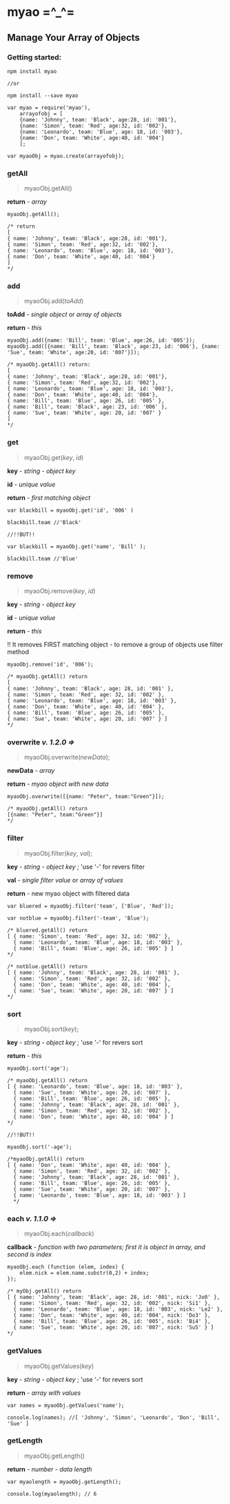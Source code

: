 # myao =^_^=
## Manage Your Array of Objects

### Getting started:

```
npm install myao

//or

npm install --save myao
```

```
var myao = require('myao'),
    arrayofobj = [
    {name: 'Johnny', team: 'Black', age:28, id: '001'},
    {name: 'Simon', team: 'Red', age:32, id: '002'},
    {name: 'Leonardo', team: 'Blue', age: 18, id: '003'},
    {name: 'Don', team: 'White', age:40, id: '004'}
    ];

var myaoObj = myao.create(arrayofobj);
```

### getAll

> myaoObj.getAll()

**return** - *array*

```
myaoObj.getAll();

/* return
[
{ name: 'Johnny', team: 'Black', age:28, id: '001'},
{ name: 'Simon', team: 'Red', age:32, id: '002'},
{ name: 'Leonardo', team: 'Blue', age: 18, id: '003'},
{ name: 'Don', team: 'White', age:40, id: '004'}
]
*/
```

### add

> myaoObj.add(*toAdd*)

**toAdd** - *single object* or *array of objects*

**return** - *this*

```
myaoObj.add({name: 'Bill', team: 'Blue', age:26, id: '005'});
myaoObj.add([{name: 'Bill', team: 'Black', age:23, id: '006'}, {name: 'Sue', team: 'White', age:20, id: '007'}]);

/* myaoObj.getAll() return:
[ 
{ name: 'Johnny', team: 'Black', age:28, id: '001'},
{ name: 'Simon', team: 'Red', age:32, id: '002'},
{ name: 'Leonardo', team: 'Blue', age: 18, id: '003'},
{ name: 'Don', team: 'White', age:40, id: '004'},
{ name: 'Bill', team: 'Blue', age: 26, id: '005' },
{ name: 'Bill', team: 'Black', age: 23, id: '006' },
{ name: 'Sue', team: 'White', age: 20, id: '007' }
]
*/
```

### get

> myaoObj.get(*key*, *id*)

**key** - *string - object key*

**id** - *unique value*

**return** - *first matching object*

```
var blackbill = myaoObj.get('id', '006' )

blackbill.team //'Black'

//!!BUT!!

var blackbill = myaoObj.get('name', 'Bill' );

blackbill.team //'Blue'
```

### remove

> myaoObj.remove(*key*, *id*)

**key** - *string - object key*

**id** - *unique value*

**return** - *this*

!! It removes FIRST matching object - to remove a group of objects use filter method 

```
myaoObj.remove('id', '006');

/* myaoObj.getAll() return
[ 
{ name: 'Johnny', team: 'Black', age: 28, id: '001' },
{ name: 'Simon', team: 'Red', age: 32, id: '002' },
{ name: 'Leonardo', team: 'Blue', age: 18, id: '003' },
{ name: 'Don', team: 'White', age: 40, id: '004' },
{ name: 'Bill', team: 'Blue', age: 26, id: '005' },
{ name: 'Sue', team: 'White', age: 20, id: '007' } ]
*/
```
### overwrite *v. 1.2.0 =>*

>myaoObj.overwrite(*newData*);

**newData** - *array*

**return** - *myao object with new data*

```
myaoObj.overwrite([{name: "Peter", team:"Green"}]);

/* myaoObj.getAll() return
[{name: "Peter", team:"Green"}]
*/
```

### filter

> myaoObj.filter(*key*, *val*);

**key** - *string - object key* ; 'use '-' for revers filter

**val** - *single filter value* or *array of values*

**return** - new myao object with filtered data

```
var bluered = myaoObj.filter('team', ['Blue', 'Red']);

var notblue = myaoObj.filter('-team', 'Blue');

/* bluered.getAll() return
[ { name: 'Simon', team: 'Red', age: 32, id: '002' },
  { name: 'Leonardo', team: 'Blue', age: 18, id: '003' },
  { name: 'Bill', team: 'Blue', age: 26, id: '005' } ]
*/

/* notblue.getAll() return
[ { name: 'Johnny', team: 'Black', age: 28, id: '001' },
  { name: 'Simon', team: 'Red', age: 32, id: '002' },
  { name: 'Don', team: 'White', age: 40, id: '004' },
  { name: 'Sue', team: 'White', age: 20, id: '007' } ]
*/
```

### sort

> myaoObj.sort(*key*);

**key** - *string - object key* ; 'use '-' for revers sort

**return** - *this*

```
myaoObj.sort('age');

/* myaoObj.getAll() return
[ { name: 'Leonardo', team: 'Blue', age: 18, id: '003' },
  { name: 'Sue', team: 'White', age: 20, id: '007' },
  { name: 'Bill', team: 'Blue', age: 26, id: '005' },
  { name: 'Johnny', team: 'Black', age: 28, id: '001' },
  { name: 'Simon', team: 'Red', age: 32, id: '002' },
  { name: 'Don', team: 'White', age: 40, id: '004' } ]
*/

//!!BUT!!

myaoObj.sort('-age');

/*myaoObj.getAll() return
[ { name: 'Don', team: 'White', age: 40, id: '004' },
  { name: 'Simon', team: 'Red', age: 32, id: '002' },
  { name: 'Johnny', team: 'Black', age: 28, id: '001' },
  { name: 'Bill', team: 'Blue', age: 26, id: '005' },
  { name: 'Sue', team: 'White', age: 20, id: '007' },
  { name: 'Leonardo', team: 'Blue', age: 18, id: '003' } ]
  */
```

### each  *v. 1.1.0 =>*

> myaoObj.each(*callback*)

**callback** - *function with two parameters; first it is object in array, and second is index*

```
myaoObj.each (function (elem, index) {
    elem.nick = elem.name.substr(0,2) + index; 
});

/* myObj.getAll() return
[ { name: 'Johnny', team: 'Black', age: 28, id: '001', nick: 'Jo0' },
  { name: 'Simon', team: 'Red', age: 32, id: '002', nick: 'Si1' },
  { name: 'Leonardo', team: 'Blue', age: 18, id: '003', nick: 'Le2' },
  { name: 'Don', team: 'White', age: 40, id: '004', nick: 'Do3' },
  { name: 'Bill', team: 'Blue', age: 26, id: '005', nick: 'Bi4' },
  { name: 'Sue', team: 'White', age: 20, id: '007', nick: 'Su5' } ]
*/
```

### getValues

> myaoObj.getValues(*key*)

**key** - *string - object key* ; 'use '-' for revers sort

**return** - *array with values*

```
var names = myaoObj.getValues('name');

console.log(names); //[ 'Johnny', 'Simon', 'Leonardo', 'Don', 'Bill', 'Sue' ]
```
### getLength

> myaoObj.getLength()

**return** - *number - data length*

```
var myaolength = myaoObj.getLength();

console.log(myaolength); // 6
```